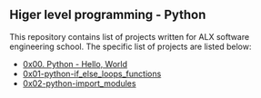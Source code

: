 ## Higer level programming - Python

This repository contains list of projects written for ALX software engineering school. The specific list of projects are listed below:

* [0x00. Python - Hello, World](./0x00-python-hello_world) 
* [0x01-python-if_else_loops_functions](./0x01-python-if_else_loops_functions)
* [0x02-python-import_modules](./0x02-python-import_modules)

